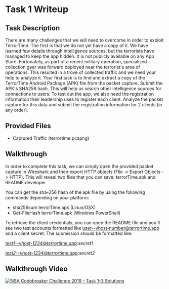 # Task 1 Writeup

## Task Description

There are many challenges that we will need to overcome in order to exploit TerrorTime. The first is that we do not yet have a copy of it. We have learned few details through intelligence sources, but the terrorists have managed to keep the app hidden. It is not publicly available on any App Store. Fortunately, as part of a recent military operation, specialized collection gear was forward deployed near the terrorist's area of operations. This resulted in a trove of collected traffic and we need your help to analyze it. Your first task is to find and extract a copy of the TerrorTime Android Package (APK) file from the packet capture. Submit the APK's SHA256 hash. This will help us search other intelligence sources for connections to users. To test out the app, we also need the registration information their leadership uses to register each client. Analyze the packet capture for this data and submit the registration information for 2 clients (in any order).

## Provided Files

* Captured Traffic (terrortime.pcapng)

## Walkthrough

In order to complete this task, we can simply open the provided packet capture in Wireshark and then export HTTP objects (File -> Export Objects -> HTTP). This will reveal two files that you can save: terrorTime.apk and README.developer

You can get the sha-256 hash of the apk file by using the following commands depending on your platform:

* sha256sum terrorTime.apk (Linux/OSX)
* Get-FileHash terrorTime.apk (Windows PowerShell)

To retrieve the client credentials, you can open the README file and you'll see two test accounts formatted like user--vhost-number@terrortime.app and a client secret. The submission should be formatted like:
  
  *test1--vhost-1234@terrortime.app:secret1*
  
  *test2--vhost-1234@terrortime.app:secret2*

## Walkthrough Video

[![NSA Codebreaker Challenge 2019 - Task 1-3 Solutions](https://img.youtube.com/vi/SgESdA6BrDY/0.jpg)](https://www.youtube.com/watch?v=SgESdA6BrDY)
